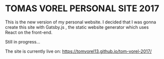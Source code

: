 # TOMAS VOREL PERSONAL SITE 2017

This is the new version of my personal website. I decided that I was gonna create this site with Gatsby.js , the static website generator which uses React on the front-end.

Still in progress...

The site is currently live on: https://tomvorel13.github.io/tom-vorel-2017/